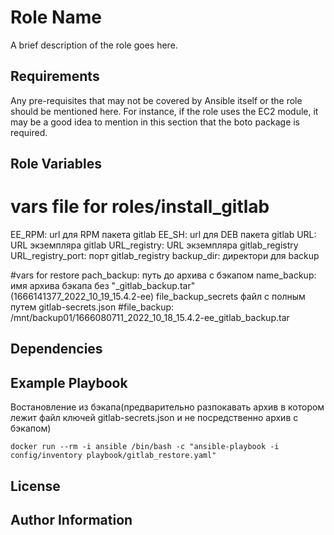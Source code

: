Role Name
=========

A brief description of the role goes here.

Requirements
------------

Any pre-requisites that may not be covered by Ansible itself or the role should be mentioned here. For instance, if the role uses the EC2 module, it may be a good idea to mention in this section that the boto package is required.

Role Variables
--------------

# vars file for roles/install_gitlab
EE_RPM: 				url для RPM пакета gitlab
EE_SH: 					url для DEB пакета gitlab
URL: 					URL экземпляра gitlab
URL_registry: 			URL экземпляра gitlab_registry
URL_registry_port: 		порт gitlab_registry
backup_dir: 			директори для backup

#vars for restore
pach_backup: 			путь до архива с бэкапом
name_backup: 			имя архива бэкапа  без "_gitlab_backup.tar" (1666141377_2022_10_19_15.4.2-ee)
file_backup_secrets		файл с полным путем gitlab-secrets.json
#file_backup: /mnt/backup01/1666080711_2022_10_18_15.4.2-ee_gitlab_backup.tar

Dependencies
------------



Example Playbook
----------------

Востановление из бэкапа(предварительно разпокавать архив в котором лежит файл ключей gitlab-secrets.json и не посредственно архив с бэкапом)

`
docker run --rm -i ansible /bin/bash -c "ansible-playbook -i config/inventory playbook/gitlab_restore.yaml"
`

License
-------



Author Information
------------------

